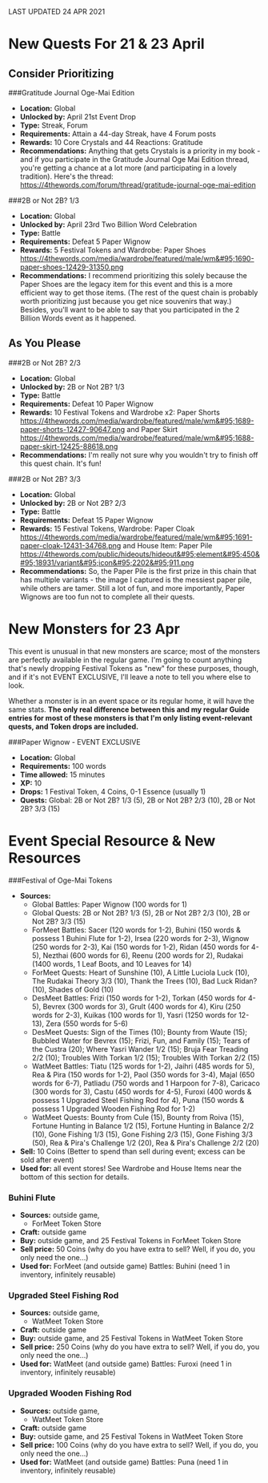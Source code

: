 LAST UPDATED 24 APR 2021

# New Quests For 21 & 23 April

## Consider Prioritizing

###Gratitude Journal Oge-Mai Edition

- **Location:** Global
- **Unlocked by:** April 21st Event Drop
- **Type:** Streak, Forum
- **Requirements:** Attain a 44-day Streak, have 4 Forum posts
- **Rewards:** 10 Core Crystals and 44 Reactions: Gratitude
- **Recommendations:**  Anything that gets Crystals is a priority in my book - and if you participate in the Gratitude Journal Oge Mai Edition thread, you're getting a chance at a lot more (and participating in a lovely tradition). Here's the thread: https://4thewords.com/forum/thread/gratitude-journal-oge-mai-edition

###2B or Not 2B? 1/3

- **Location:** Global
- **Unlocked by:** April 23rd Two Billion Word Celebration
- **Type:** Battle
- **Requirements:** Defeat 5 Paper Wignow
- **Rewards:** 5 Festival Tokens and Wardrobe: Paper Shoes https://4thewords.com/media/wardrobe/featured/male/wm&#95;1690-paper-shoes-12429-31350.png
- **Recommendations:**  I recommend prioritizing this solely because the Paper Shoes are the legacy item for this event and this is a more efficient way to get those items. (The rest of the quest chain is probably worth prioritizing just because you get nice souvenirs that way.) Besides, you'll want to be able to say that you participated in the 2 Billion Words event as it happened.

## As You Please

###2B or Not 2B? 2/3

- **Location:** Global
- **Unlocked by:** 2B or Not 2B? 1/3
- **Type:** Battle
- **Requirements:** Defeat 10 Paper Wignow
- **Rewards:** 10 Festival Tokens and Wardrobe x2: Paper Shorts https://4thewords.com/media/wardrobe/featured/male/wm&#95;1689-paper-shorts-12427-90647.png and Paper Skirt https://4thewords.com/media/wardrobe/featured/male/wm&#95;1688-paper-skirt-12425-88618.png
- **Recommendations:**  I'm really not sure why you wouldn't try to finish off this quest chain. It's fun!

###2B or Not 2B? 3/3

- **Location:** Global
- **Unlocked by:** 2B or Not 2B? 2/3
- **Type:** Battle
- **Requirements:** Defeat 15 Paper Wignow
- **Rewards:** 15 Festival Tokens, Wardrobe: Paper Cloak https://4thewords.com/media/wardrobe/featured/male/wm&#95;1691-paper-cloak-12431-34768.png and House Item: Paper Pile https://4thewords.com/public/hideouts/hideout&#95;element&#95;450&#95;18931/variant&#95;icon&#95;2202&#95;911.png 
- **Recommendations:**  So, the Paper Pile is the first prize in this chain that has multiple variants - the image I captured is the messiest paper pile, while others are tamer. Still a lot of fun, and more importantly, Paper Wignows are too fun not to complete all their quests.

# New Monsters for 23 Apr

This event is unusual in that new monsters are scarce; most of the monsters are perfectly available in the regular game. I'm going to count anything that's newly dropping Festival Tokens as "new" for these purposes, though, and if it's not EVENT EXCLUSIVE, I'll leave a note to tell you where else to look.

Whether a monster is in an event space or its regular home, it will have the same stats. **The only real difference between this and my regular Guide entries for most of these monsters is that I'm only listing event-relevant quests, and Token drops are included.**

###Paper Wignow - EVENT EXCLUSIVE

- **Location:** Global
- **Requirements:** 100 words
- **Time allowed:** 15 minutes
- **XP:** 10
- **Drops:** 1 Festival Token, 4 Coins, 0-1 Essence (usually 1)
- **Quests:** Global: 2B or Not 2B? 1/3 (5), 2B or Not 2B? 2/3 (10), 2B or Not 2B? 3/3 (15)

# Event Special Resource & New Resources

###Festival of Oge-Mai Tokens

- **Sources:** 
  - Global Battles: Paper Wignow (100 words for 1)
  - Global Quests: 2B or Not 2B? 1/3 (5), 2B or Not 2B? 2/3 (10), 2B or Not 2B? 3/3 (15)
  - ForMeet Battles: Sacer (120 words for 1-2), Buhini (150 words & possess 1 Buhini Flute for 1-2), Irsea (220 words for 2-3), Wignow (250 words for 2-3), Kai (150 words for 1-2), Ridan (450 words for 4-5), Nezthai (600 words for 6), Reenu (200 words for 2), Rudakai (1400 words, 1 Leaf Boots, and 10 Leaves for 14)
  - ForMeet Quests: Heart of Sunshine (10), A Little Luciola Luck (10), The Rudakai Theory 3/3 (10), Thank the Trees (10), Bad Luck Ridan? (10), Shades of Gold (10)
  - DesMeet Battles: Frizi (150 words for 1-2), Torkan (450 words for 4-5), Bevrex (300 words for 3), Grult (400 words for 4), Kiru (250 words for 2-3), Kuikas (100 words for 1), Yasri (1250 words for 12-13), Zera (550 words for 5-6)
  - DesMeet Quests: Sign of the Times (10); Bounty from Waute (15); Bubbled Water for Bevrex (15); Frizi, Fun, and Family (15); Tears of the Custra (20); Where Yasri Wander 1/2 (15); Bruja Fear Treading 2/2 (10); Troubles With Torkan 1/2 (15); Troubles With Torkan 2/2 (15)
  - WatMeet Battles: Tiatu (125 words for 1-2), Jaihri (485 words for 5), Rea & Pira (150 words for 1-2), Paol (350 words for 3-4), Majal (650 words for 6-7), Patliadu (750 words and 1 Harpoon for 7-8), Caricaco (300 words for 3), Castu (450 words for 4-5), Furoxi (400 words & possess 1 Upgraded Steel Fishing Rod for 4), Puna (150 words & possess 1 Upgraded Wooden Fishing Rod for 1-2)
  - WatMeet Quests: Bounty from Cule (15), Bounty from Roiva (15), Fortune Hunting in Balance 1/2 (15), Fortune Hunting in Balance 2/2 (10), Gone Fishing 1/3 (15), Gone Fishing 2/3 (15), Gone Fishing 3/3 (50), Rea & Pira's Challenge 1/2 (20), Rea & Pira's Challenge 2/2 (20)
- **Sell:** 10 Coins (Better to spend than sell during event; excess can be sold after event)
- **Used for:** all event stores! See Wardrobe and House Items near the bottom of this section for details.

### Buhini Flute

- **Sources:** outside game,
  - ForMeet Token Store
- **Craft:** outside game
- **Buy:** outside game, and 25 Festival Tokens in ForMeet Token Store
- **Sell price:** 50 Coins (why do you have extra to sell? Well, if you do, you only need the one...)
- **Used for:** ForMeet (and outside game) Battles: Buhini (need 1 in inventory, infinitely reusable)

### Upgraded Steel Fishing Rod

- **Sources:** outside game,
  - WatMeet Token Store
- **Craft:** outside game
- **Buy:** outside game, and 25 Festival Tokens in WatMeet Token Store
- **Sell price:** 250 Coins (why do you have extra to sell? Well, if you do, you only need the one...)
- **Used for:** WatMeet (and outside game) Battles: Furoxi (need 1 in inventory, infinitely reusable)

### Upgraded Wooden Fishing Rod

- **Sources:** outside game,
  - WatMeet Token Store
- **Craft:** outside game
- **Buy:** outside game, and 25 Festival Tokens in WatMeet Token Store
- **Sell price:** 100 Coins (why do you have extra to sell? Well, if you do, you only need the one...)
- **Used for:** WatMeet (and outside game) Battles: Puna (need 1 in inventory, infinitely reusable)